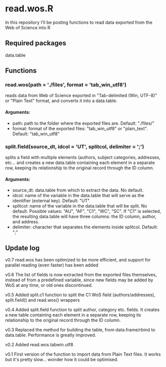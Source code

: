 # read.wos.R

In this repository I'll be posting functions to read data exported from the Web of Science into R

## Required packages

data.table

## Functions

### read.wos(path = './files', format = 'tab_win_utf8')
reads data from Web of Science exported in "Tab-delimited (Win, UTF-8)" or "Plain Text" format, and converts it into a data.table. 
#### Arguments:
* path: path to the folder where the exported files are. Default: "./files/"
* format: format of the exported files: "tab_win_utf8" or "plain_text". Default: "tab_win_utf8"

### split.field(source_dt, idcol = 'UT', splitcol, delimiter = ';')
splits a field with multiple elements (authors, subject categories, addresses, etc... and creates a new data.table containing each element in a separate row, keeping its relationship to the original record through the ID column.
#### Arguments:
* source_dt: data.table from which to extract the data. No default.
* idcol: name of the variable in the data.table that will serve as the identifier (external key). Default: "UT"
* splitcol: name of the variable in the data.table that will be split. No default. Possible values: "AU", "AF", "C1", "WC", "SC". If "C1" is selected, the resulting data.table will have three columns: the ID column, author, and address.
* delimiter: character that separates the elements inside splitcol. Default: ";"

## Update log

v0.7	read.wos has been optimized to be more efficient, and support for parallel reading (even faster) has been added

v0.6	The list of fields is now extracted from the exported files themselves, instead of from a predefined variable, since new fields may be added by WoS at any time, or old ones discontinued.

v0.5	Added split.c1 function to split the C1 WoS field (authors/addresses), split.field() and read.wos() wrappers

v0.4    Added split.field function to split author, category etc. fields. It creates a new table containing each element in a separate row, keeping its relationship to the original record through the ID column.

v0.3	Replaced the method for building the table, from data.frame/rbind to data.table. Performance is greatly improved.

v0.2    Added read.wos.tabwin.utf8

v0.1	First version of the function to import data from Plain Text files. It works but it's pretty slow... wonder how it could be optimised.